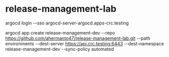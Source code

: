 # release-management-lab
argocd login --sso argocd-server-argocd.apps-crc.testing

argocd app create release-management-dev --repo https://github.com/ahermanto47/release-management-lab.git --path environments --dest-server https://api.crc.testing:6443 --dest-namespace release-management-dev --sync-policy automated

